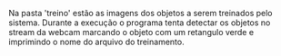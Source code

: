 Na pasta 'treino' estão as imagens dos objetos a serem treinados pelo sistema.
Durante a execução o programa tenta detectar os objetos no stream da webcam marcando o objeto com um retangulo verde e imprimindo o nome do arquivo do treinamento.
